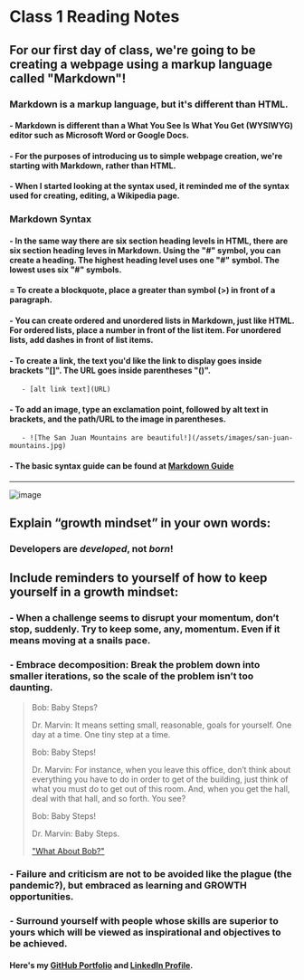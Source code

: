 # Class 1 Reading Notes
## For our first day of class, we're going to be creating a webpage using a markup language called "Markdown"!

### Markdown is a markup language, but it's different than HTML.

#### - Markdown is different than a What You See Is What You Get (WYSIWYG) editor such as Microsoft Word or Google Docs.

#### - For the purposes of introducing us to simple webpage creation, we're starting with Markdown, rather than HTML.

#### - When I started looking at the syntax used, it reminded me of the syntax used for creating, editing, a Wikipedia page.

### Markdown Syntax

#### - In the same way there are six section heading levels in HTML, there are six section heading leves in Markdown. Using the "#" symbol, you can create a heading. The highest heading level uses one "#" symbol. The lowest uses six "#" symbols.

#### = To create a blockquote, place a greater than symbol (>) in front of a paragraph.

#### - You can create ordered and unordered lists in Markdown, just like HTML. For ordered lists, place a number in front of the list item. For unordered lists, add dashes in front of list items.

#### - To create a link, the text you'd like the link to display goes inside brackets "[]". The URL goes inside parentheses "()".
       - [alt link text](URL)

#### - To add an image, type an exclamation point, followed by alt text in brackets, and the path/URL to the image in parentheses.
       - ![The San Juan Mountains are beautiful!](/assets/images/san-juan-mountains.jpg)

#### - The basic syntax guide can be found at [Markdown Guide](https://www.markdownguide.org/basic-syntax/)

-----------------------------------------------------------------------------------------------------------------------------------------------------------

![image](https://user-images.githubusercontent.com/81570648/192704138-052cdff8-06df-401a-b7c5-108b36317802.png)


## Explain “growth mindset” in your own words:
### **Developers are _developed_, not _born_!**


## Include reminders to yourself of how to keep yourself in a growth mindset:
### - When a challenge seems to disrupt your momentum, don’t stop, suddenly. Try to keep some, any, momentum. Even if it means moving at a snails pace.
### ⁃	Embrace decomposition: Break the problem down into smaller iterations, so the scale of the problem isn’t too daunting.

> Bob: Baby Steps?
> 
> Dr. Marvin: It means setting small, reasonable, goals for yourself. One day at a time. One tiny step at a time.
>
> Bob: Baby Steps!
> 
> Dr. Marvin: For instance, when you leave this office, don’t think about everything you have to do in order to get of the building, just think of what you must do to get out of this room. And, when you get the hall, deal with that hall, and so forth. You see?
> 
> Bob: Baby Steps!
> 
> Dr. Marvin: Baby Steps.
> 
> ["What About Bob?"](https://www.youtube.com/watch?v=Yl6s6DGapug)

### ⁃	Failure and criticism are not to be avoided like the plague (the pandemic?), but embraced as learning and GROWTH opportunities.
### ⁃	Surround yourself with people whose skills are superior to yours which will be viewed as inspirational and objectives to be achieved.

#### Here's my [GitHub Portfolio](https://github.com/pgmorales76) and [LinkedIn Profile](https://linkedin.com/in/peter-morales-4206a7190).